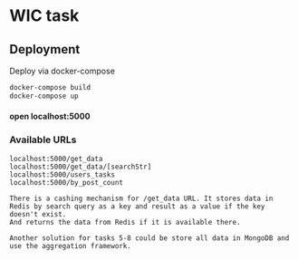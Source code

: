 # WIC task

## Deployment
Deploy via docker-compose

```bash
docker-compose build
docker-compose up
```

#### open localhost:5000

### Available URLs 
```
localhost:5000/get_data
localhost:5000/get_data/[searchStr]
localhost:5000/users_tasks
localhost:5000/by_post_count
```

```
There is a cashing mechanism for /get_data URL. It stores data in Redis by search query as a key and result as a value if the key doesn't exist.
And returns the data from Redis if it is available there.
```
   
```
Another solution for tasks 5-8 could be store all data in MongoDB and use the aggregation framework.
```
